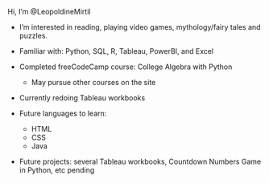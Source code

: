 Hi, I’m @LeopoldineMirtil

- I’m interested in reading, playing video games, mythology/fairy tales and puzzles.


- Familiar with: Python, SQL, R, Tableau, PowerBI, and Excel 


- Completed freeCodeCamp course: College Algebra with Python
     * May pursue other courses on the site


- Currently redoing Tableau workbooks


- Future languages to learn:
   - HTML
   - CSS
   - Java

- Future projects: several Tableau workbooks, Countdown Numbers Game in Python, etc pending

<!---
LeopoldineMirtil/LeopoldineMirtil is a ✨ special ✨ repository because its `README.md` (this file) appears on your GitHub profile.
You can click the Preview link to take a look at your changes.
--->

